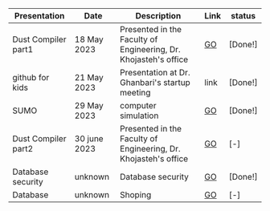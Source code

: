 Presentation | Date | Description | Link | status
--- | --- | --- | --- | ---
Dust Compiler part1 | 18 May 2023 | Presented in the Faculty of Engineering, Dr. Khojasteh's office | [GO](https://github.com/Sajjad-s-presentations/Dust_compiler) | [Done!]
github for kids | 21 May 2023 | Presentation at Dr. Ghanbari's startup meeting | link | [Done!]
SUMO | 29 May 2023 | computer simulation | [GO](https://github.com/Sajjad-s-presentations/sumo-simulator) | [Done!]
Dust Compiler part2 | 30 june 2023 | Presented in the Faculty of Engineering, Dr. Khojasteh's office | [GO](https://github.com/Sajjad-s-presentations/Dust_compiler) | [-]
Database security | unknown | Database security | [GO](https://github.com/Sajjad-s-presentations/Database-security) | [Done!]
Database | unknown | Shoping | [GO](https://github.com/Sajjad-s-presentations/Database-security) | [-]


